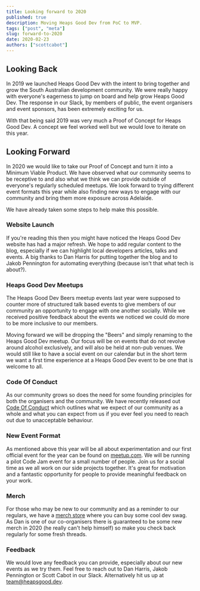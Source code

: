 ```yaml
---
title: Looking forward to 2020
published: true
description: Moving Heaps Good Dev from PoC to MVP.
tags: ["post", "meta"]
slug: forward-to-2020
date: 2020-02-23
authors: ["scottcabot"]
---
```


## Looking Back

In 2019 we launched Heaps Good Dev with the intent to bring together and grow the South Australian development community. We were really happy with everyone's eagerness to jump on board and help grow Heaps Good Dev. The response in our Slack, by members of public, the event organisers and event sponsors, has been extremely exciting for us.

With that being said 2019 was very much a Proof of Concept for Heaps Good Dev. A concept we feel worked well but we would love to iterate on this year.

## Looking Forward

In 2020 we would like to take our Proof of Concept and turn it into a Minimum Viable Product. We have observed what our community seems to be receptive to and also what we think we can provide outside of everyone's regularly scheduled meetups. We look forward to trying different event formats this year while also finding new ways to engage with our community and bring them more exposure across Adelaide.

We have already taken some steps to help make this possible.

### Website Launch

If you're reading this then you might have noticed the Heaps Good Dev website has had a major refresh. We hope to add regular content to the blog, especially if we can highlight local developers articles, talks and events. A big thanks to Dan Harris for putting together the blog and to Jakob Pennington for automating everything (because isn't that what tech is about?).

### Heaps Good Dev Meetups

The Heaps Good Dev Beers meetup events last year were supposed to counter more of structured talk based events to give members of our community an opportunity to engage with one another socially. While we received positive feedback about the events we noticed we could do more to be more inclusive to our members.

Moving forward we will be dropping the "Beers" and simply renaming to the Heaps Good Dev meetup. Our focus will be on events that do not revolve around alcohol exclusively, and will also be held at non-pub venues. We would still like to have a social event on our calendar but in the short term we want a first time experience at a Heaps Good Dev event to be one that is welcome to all.

### Code Of Conduct

As our community grows so does the need for some founding principles for both the organisers and the community. We have recently released out [Code Of Conduct](/conduct) which outlines what we expect of our community as a whole and what you can expect from us if you ever feel you need to reach out due to unacceptable behaviour.

### New Event Format

As mentioned above this year will be all about experimentation and our first official event for the year can be found on [meetup.com](#). We will be running a pilot Code Jam event for a small number of people. Join us for a social time as we all work on our side projects together. It's great for motivation and a fantastic opportunity for people to provide meaningful feedback on your work.

### Merch

For those who may be new to our community and as a reminder to our regulars, we have a [merch store](https://www.redbubble.com/people/heapsgooddev/shop) where you can buy some cool dev swag. As Dan is one of our co-organisers there is guaranteed to be some new merch in 2020 (he really can't help himself) so make you check back regularly for some fresh threads.


### Feedback

We would love any feedback you can provide, especially about our new events as we try them. Feel free to reach out to Dan Harris, Jakob Pennington or Scott Cabot in our Slack. Alternatively hit us up at [team@heapsgood.dev](mailto:team@heapsgood.dev).